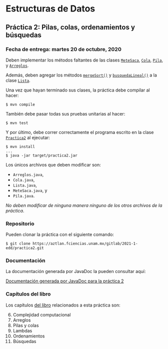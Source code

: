 Estructuras de Datos
====================

Práctica 2: Pilas, colas, ordenamientos y búsquedas
---------------------------------------------------

### Fecha de entrega: martes 20 de octubre, 2020

Deben implementar los métodos faltantes de las clases
[`MeteSaca`](https://aztlan.fciencias.unam.mx/gitlab/2021-1-edd/practica2/blob/master/src/main/java/mx/unam/ciencias/edd/MeteSaca.java),
[`Cola`](https://aztlan.fciencias.unam.mx/gitlab/2021-1-edd/practica2/blob/master/src/main/java/mx/unam/ciencias/edd/Cola.java),
[`Pila`](https://aztlan.fciencias.unam.mx/gitlab/2021-1-edd/practica2/blob/master/src/main/java/mx/unam/ciencias/edd/Pila.java),
y
[`Arreglos`](https://aztlan.fciencias.unam.mx/gitlab/2021-1-edd/practica2/blob/master/src/main/java/mx/unam/ciencias/edd/Arreglos.java).

Además, deben agregar los métodos
[`mergeSort()`](https://aztlan.fciencias.unam.mx/gitlab/2021-1-edd/practica2/blob/master/src/main/java/mx/unam/ciencias/edd/Lista.java#L310)
y
[`busquedaLineal()`](https://aztlan.fciencias.unam.mx/gitlab/2021-1-edd/practica2/blob/master/src/main/java/mx/unam/ciencias/edd/Lista.java#L335)
a la clase
[`Lista`](https://aztlan.fciencias.unam.mx/gitlab/2021-1-edd/practica2/blob/master/src/main/java/mx/unam/ciencias/edd/Lista.java).

Una vez que hayan terminado sus clases, la práctica debe compilar al hacer:

```
$ mvn compile
```

También debe pasar todas sus pruebas unitarias al hacer:

```
$ mvn test
```

Y por último, debe correr correctamente el programa escrito en la clase
[`Practica2`](https://aztlan.fciencias.unam.mx/gitlab/2021-1-edd/practica2/blob/master/src/main/java/mx/unam/ciencias/edd/Practica2.java)
al ejecutar:

```
$ mvn install
...
$ java -jar target/practica2.jar
```

Los únicos archivos que deben modificar son:

* `Arreglos.java`,
* `Cola.java`,
* `Lista.java`,
* `MeteSaca.java`, y
* `Pila.java`.

*No deben modificar de ninguna manera ninguno de los otros archivos de la
práctica*.

### Repositorio

Pueden clonar la práctica con el siguiente comando:

```
$ git clone https://aztlan.fciencias.unam.mx/gitlab/2021-1-edd/practica2.git
```

### Documentación

La documentación generada por JavaDoc la pueden consultar aquí:

[Documentación generada por JavaDoc para la práctica 2](https://aztlan.fciencias.unam.mx/~canek/2021-1-edd/practica2/apidocs/index.html)

### Capítulos del libro

Los capítulos
[del libro](https://tienda.fciencias.unam.mx/es/home/437-estructuras-de-datos-con-java-moderno-9786073009157.html)
relacionados a esta práctica son:

6. Complejidad computacional
7. Arreglos
8. Pilas y colas
9. Lambdas
9. Ordenamientos
10. Búsquedas
